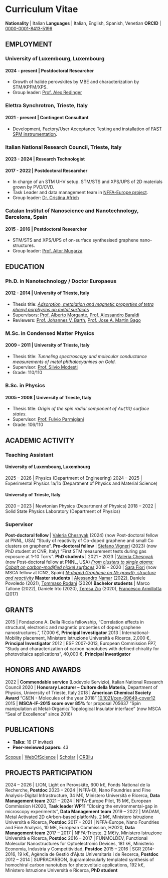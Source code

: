 # Curriculum Vitae

**Nationality** | Italian
**Languages** | Italian, English, Spanish, Venetian
**ORCID** | [0000-0001-8413-5196](https://orcid.org/0000-0001-8413-5196)

## EMPLOYMENT

### University of Luxembourg, Luxembourg
#### 2024 - present | Postdoctoral Researcher
  - Growth of halide perovskites by MBE and characterization by STM/KPFM/XPS.
  - Group leader: [Prof. Alex Redinger](https://orcid.org/0000-0002-2958-3102)

### Elettra Synchrotron, Trieste, Italy
#### 2021 - present | Contingent Consultant
  - Development, Factory/User Acceptance Testing and installation of [FAST SPM instrumentation](http://fastmodule.iom.cnr.it/).

### Italian National Research Council, Trieste, Italy
#### 2023 - 2024 | Research Technologist
#### 2017 - 2022 | Postdoctoral Researcher
  - In charge of an STM UHV setup. STM/STS and XPS/UPS of 2D materials grown by PVD/CVD.
  - Task Leader and data management team in [NFFA-Europe project](https://nffa.eu/).
  - Group leader: [Dr. Cristina Africh](https://orcid.org/0000-0002-1922-2557)

### Catalan Institut of Nanoscience and Nanotechnology, Barcelona, Spain
#### 2015 - 2016 | Postdoctoral Researcher
  - STM/STS and XPS/UPS of on-surface synthesised graphene nano-structures.
  - Group leader: [Prof. Aitor Mugarza](https://orcid.org/0000-0002-2698-885X)

## EDUCATION

### Ph.D. in Nanotechnology / Doctor Europaeus
#### 2012 - 2014 | University of Trieste, Italy
  - Thesis title: [*Adsorption, metalation and magnetic properties of tetra phenyl porphyrins on metal surfaces*](http://hdl.handle.net/10077/10898)
  - Supervisors: [Prof. Alberto Morgante](https://orcid.org/0000-0001-9021-2944), [Prof. Alessandro Baraldi](https://orcid.org/0000-0001-5690-9668)
  - Reviewers: [Prof. Johannes V. Barth](https://orcid.org/0000-0002-6270-2150), [Prof. Jose A. Martin Gago](https://orcid.org/0000-0003-2663-491X)

### M.Sc. in Condensed Matter Physics
#### 2009 – 2011 | University of Trieste, Italy
  - Thesis title: *Tunneling spectroscopy and molecular conductance measurements of metal phthalocyanines on Gold.*
  - Supervisor: [Prof. Silvio Modesti](https://orcid.org/0000-0002-4563-0853)
  - Grade: 110/110

### B.Sc. in Physics
#### 2005 – 2008 | University of Trieste, Italy
  - Thesis title: *Origin of the spin radial component of Au(111) surface states.*
  - Supervisor: [Prof. Fulvio Parmigiani](https://orcid.org/0000-0001-9529-7406)
  - Grade: 106/110

## ACADEMIC ACTIVITY

### Teaching Assistant

#### University of Luxembourg, Luxembourg

2025&nbsp;–&nbsp;2026 | Physics (Department of Engineering)
2024&nbsp;–&nbsp;2025 | Experimental Physics 1a/1b (Department of Physics and Material Science)

#### University of Trieste, Italy

2020&nbsp;–&nbsp;2023 | Newtonian Physics (Department of Physics)
2018&nbsp;–&nbsp;2022 | Solid State Physics Laboratory (Department of Physics)

### Supervisor

**Post-doctoral fellow** | [Valeria Chesnyak](https://orcid.org/0000-0003-0194-4575) (2024) (now Post-doctoral fellow at PNNL, USA) “Study of reactivity of Co-doped graphene and small Co clusters on graphene”.
**Pre-doctoral fellow** | [Stefano Vigneri](https://orcid.org/0009-0004-9783-8869) (2023) (now PhD student at CNR, Italy) “First STM measurement tests during gas exposure at 1-10 Torrs”.
**PhD students** | 
2021&nbsp;–&nbsp;2023 | [Valeria Chesnyak](https://orcid.org/0000-0003-0194-4575) (now Post-doctoral fellow at PNNL, USA) [*From clusters to single atoms: Cobalt on carbon-modified nickel surfaces*](https://hdl.handle.net/11368/3069228)
2018&nbsp;–&nbsp;2020 | [Sara Fiori](https://www.scopus.com/authid/detail.uri?authorId=57195922013) (now MSCA fellow at ICN2, Spain) [*N-doped Graphene on Ni: growth, structure and reactivity*](https://hdl.handle.net/11368/2982138)
**Master students** | [Alessandro Namar](https://orcid.org/0009-0009-1963-7283) (2022), Daniele Povoledo (2021), [Tommaso Rodani](https://www.scopus.com/authid/detail.uri?authorId=57222568778) (2020)
**Bachelor students** | Marco Tallone (2022), Daniele Irto (2020), [Teresa Zio](https://orcid.org/0009-0006-7029-6806) (2020), [Francesco Armillotta](https://orcid.org/0000-0001-7247-6428) (2017)

## GRANTS

2015 | Fondazione A. Della Riccia fellowship, “Correlation effects in structural, electronic and magnetic properties of doped graphene nanostructures.”, 17,000 €, **Principal Investigator**
2013 | International-Mobility placement, Ministero Istruzione Università e Ricerca, 2,000 €, **Principal Investigator**
2012 | ESF 2007-2013, European Commission FP7, “Study and characterization of carbon nanotubes with defined chirality for photovoltaics applications”, 40,000 €, **Principal Investigator**

## HONORS AND AWARDS

2022 | **Commendable service** (Lodevole Servizio), Italian National Research Council
2020 | **Honorary Lecturer – Cultore della Materia**, Department of Physics, University of Trieste, Italy
2018 | **American Chemical Society Award** “C&EN - Molecules of the year 2018” [10.1021/cen-09649-cover12](https://doi.org/10.1021/cen-09649-cover12)
2015 | **MSCA-IF-2015 score over 85%** for proposal 705637 “Spin manipulation at Metal-Organic/ Topological Insulator interface” (now MSCA “Seal of Excellence” since 2016)

## PUBLICATIONS

- **Talks:** 16 (7 invited)
- **Peer-reviewed papers:** 43

[Scopus](https://www.scopus.com/authid/detail.uri?authorId=36659668800) | [WebOfScience](https://www.webofscience.com/wos/author/record/J-9767-2015) | [Scholar](https://scholar.google.com.sg/citations?user=actP_ccAAAAJ&hl=en) | [ORBilu](https://orbilu.uni.lu/profile?uid=50079594)

## PROJECTS PARTICIPATION

2024&nbsp;–&nbsp;2026 | LION, Light on Perovskite, 600 k€, Fonds National de la Recherche, **Postdoc**
2023&nbsp;–&nbsp;2024 | NFFA-DI, Nano Foundries and Fine Analysis-Digital Infrastructure, 34 M€, Ministero Università e Ricerca, **Data Management team**
2021&nbsp;–&nbsp;2024 | NFFA-Europe Pilot, 15 M€, European Commission H2020, **Task leader WP11** “Closing the environmental-gap in microscopy experiments”, **Data Management team**
2019&nbsp;–&nbsp;2022 | MADAM, Metal Activated 2D cArbon-based platforMs, 2 M€, Ministero Istruzione Università e Ricerca, **Postdoc**
2017&nbsp;–&nbsp;2021 | NFFA-Europe, Nano Foundries and Fine Analysis, 10 M€, European Commission, H2020, **Data Management team**
2017&nbsp;–&nbsp;2017 | NFFA-Trieste, 2 M€/y, Ministero Istruzione Università e Ricerca, **Postdoc**
2016&nbsp;–&nbsp;2017 | FUNMOLDEV, Functional Molecular Nanostructures for Optoelectronic Devices, 181 k€, Ministerio Economía, Industria y Competitividad, **Postdoc**
2015&nbsp;–&nbsp;2016 | SGR 2014-2016, 19 k€, Agència de Gestió d'Ajuts Universitaris i de Recerca, **Postdoc**
2012&nbsp;–&nbsp;2014 | SUPRACARBON, Supramolecularly templated synthesis of homochiral carbon nanotubes for photovoltaic applications, 192 k€, Ministero Istruzione Università e Ricerca, **PhD student**
